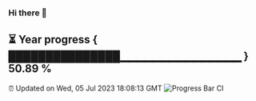 ### Hi there 👋
⏳ Year progress { ███████████████▁▁▁▁▁▁▁▁▁▁▁▁▁▁▁ } 50.89 %
---
⏰ Updated on Wed, 05 Jul 2023 18:08:13 GMT
![Progress Bar CI](https://github.com/Moyi321/Moyi321/workflows/Progress%20Bar%20CI/badge.svg)
